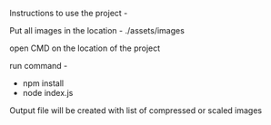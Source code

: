 Instructions to use the project - 

Put all images in the location - ./assets/images

open CMD on the location of the project

run command - 

 -  npm install
 -  node index.js

Output file will be created with list of compressed or scaled images
